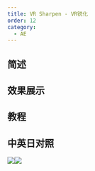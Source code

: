 ```yaml
---
title: VR Sharpen - VR锐化
order: 12
category:
  - AE
---
```


## 简述

## 效果展示

## 教程

## 中英日对照

![](https://mir.yuelili.com/wp-content/uploads/user/AE/effects/AE-Effects-Immersive-Video-VR_Sharpen.png)![](https://mir.yuelili.com/wp-content/uploads/user/AE/effects/AE-Effects-Immersive-Video-VR_Sharpen_cn.png)
